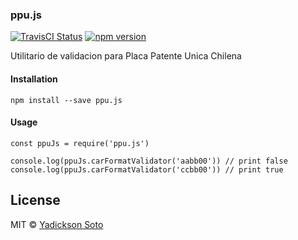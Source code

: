 ### ppu.js

[![TravisCI Status][travis-image]][travis-url]
[![npm version][npm-image]][npm-url]

Utilitario de validacion para Placa Patente Unica Chilena

#### Installation

```
npm install --save ppu.js
```

#### Usage

```
const ppuJs = require('ppu.js')

console.log(ppuJs.carFormatValidator('aabb00')) // print false
console.log(ppuJs.carFormatValidator('ccbb00')) // print true

```

## License

MIT © [Yadickson Soto](https://github.com/yadickson)

[travis-image]: https://travis-ci.org/yadickson/ppu.js.svg?branch=master
[travis-url]: https://travis-ci.org/yadickson/ppu.js

[npm-image]: https://badge.fury.io/js/ppu.js.svg
[npm-url]: https://badge.fury.io/js/ppu.js
